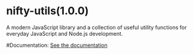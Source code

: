 # nifty-utils(1.0.0)
A modern JavaScript library and a collection of useful utility functions for everyday JavaScript and Node.js development.

#Documentation: 
[See the documentation](./docs/globals.md)
